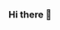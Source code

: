 ### Hi there 👋

<!--
**lakmal-ya/lakmal-ya** is a ✨ _special_ ✨ repository because its `README.md` (this file) appears on your GitHub profile.

Here are some ideas to get you started:

    👀 I’m currently interested in DevOps Engineering
    📚 I’m currently learning Python, Terraform, Docker & AWS
    💕 I’m looking to collaborate on anything & everything to do with DevOps!
    📬 How to reach me: dulanjanalakmal@gmail.com
    🚺 Pronouns: he/him
    💙 Thank you for reading my bio! Follow me with the links below & let's collaborate!
    
-->
